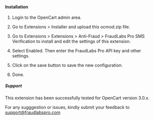 #### Installation

1. Login to the OpenCart admin area.

2. Go to Extensions > Installer and upload this ocmod.zip file.

3. Go to Extensions > Extensions > Anti-Fraud > FraudLabs Pro SMS Verification to install and edit the settings of this extension.

4. Select Enabled. Then enter the FraudLabs Pro API key and other settings.

5. Click on the save button to save the new configuration.

6. Done.

##### Support

This extension has been successfully tested for OpenCart version 3.0.x.

For any sugggestion or issues, kindly submit your feedback to support@fraudlabspro.com